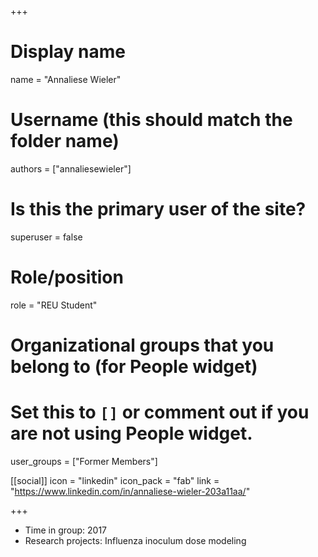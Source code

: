 +++
# Display name
name = "Annaliese Wieler"

# Username (this should match the folder name)
authors = ["annaliesewieler"]

# Is this the primary user of the site?
superuser = false

# Role/position
role = "REU Student"

# Organizational groups that you belong to (for People widget)
#   Set this to `[]` or comment out if you are not using People widget.
user_groups = ["Former Members"]

[[social]]
  icon = "linkedin"
  icon_pack = "fab"
  link = "https://www.linkedin.com/in/annaliese-wieler-203a11aa/"




+++


* Time in group: 2017
* Research projects: Influenza inoculum dose modeling

